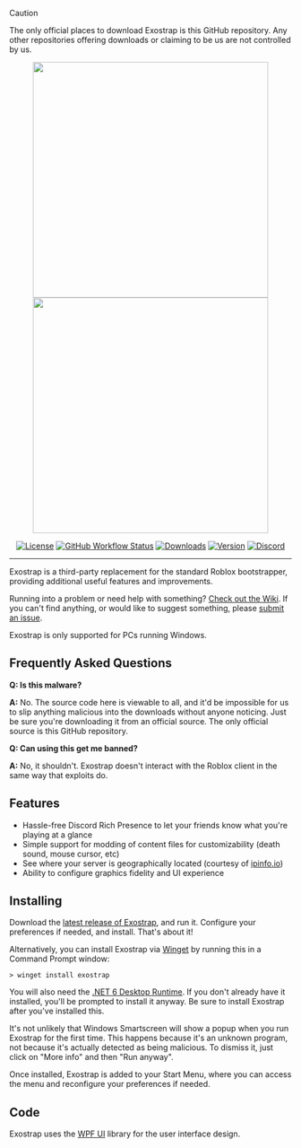 > [!CAUTION]
> The only official places to download Exostrap is this GitHub repository. Any other repositories offering downloads or claiming to be us are not controlled by us.

<p align="center">
    <img src="https://github.com/yourusername/exostrap/raw/main/Images/Exostrap-full-dark.png#gh-dark-mode-only" width="420">
    <img src="https://github.com/yourusername/exostrap/raw/main/Images/Exostrap-full-light.png#gh-light-mode-only" width="420">
</p>

<div align="center">

[![License][shield-repo-license]][repo-license]
[![GitHub Workflow Status][shield-repo-workflow]][repo-actions]
[![Downloads][shield-repo-releases]][repo-releases]
[![Version][shield-repo-latest]][repo-latest]
[![Discord][shield-discord-server]][discord-invite]

</div>

----

Exostrap is a third-party replacement for the standard Roblox bootstrapper, providing additional useful features and improvements.

Running into a problem or need help with something? [Check out the Wiki](https://github.com/yourusername/exostrap/wiki). If you can't find anything, or would like to suggest something, please [submit an issue](https://github.com/yourusername/exostrap/issues).

Exostrap is only supported for PCs running Windows.

## Frequently Asked Questions

**Q: Is this malware?**

**A:** No. The source code here is viewable to all, and it'd be impossible for us to slip anything malicious into the downloads without anyone noticing. Just be sure you're downloading it from an official source. The only official source is this GitHub repository.

**Q: Can using this get me banned?**

**A:** No, it shouldn't. Exostrap doesn't interact with the Roblox client in the same way that exploits do.

## Features

- Hassle-free Discord Rich Presence to let your friends know what you're playing at a glance
- Simple support for modding of content files for customizability (death sound, mouse cursor, etc)
- See where your server is geographically located (courtesy of [ipinfo.io](https://ipinfo.io))
- Ability to configure graphics fidelity and UI experience

## Installing
Download the [latest release of Exostrap](https://github.com/yourusername/exostrap/releases/latest), and run it. Configure your preferences if needed, and install. That's about it!

Alternatively, you can install Exostrap via [Winget](https://winstall.app/apps/yourusername.Exostrap) by running this in a Command Prompt window:
```
> winget install exostrap
```

You will also need the [.NET 6 Desktop Runtime](https://aka.ms/dotnet-core-applaunch?missing_runtime=true&arch=x64&rid=win11-x64&apphost_version=6.0.16&gui=true). If you don't already have it installed, you'll be prompted to install it anyway. Be sure to install Exostrap after you've installed this.

It's not unlikely that Windows Smartscreen will show a popup when you run Exostrap for the first time. This happens because it's an unknown program, not because it's actually detected as being malicious. To dismiss it, just click on "More info" and then "Run anyway".

Once installed, Exostrap is added to your Start Menu, where you can access the menu and reconfigure your preferences if needed.

## Code

Exostrap uses the [WPF UI](https://github.com/lepoco/wpfui) library for the user interface design.

[shield-repo-license]:  https://img.shields.io/github/license/yourusername/exostrap
[shield-repo-workflow]: https://img.shields.io/github/actions/workflow/status/yourusername/exostrap/ci-release.yml?branch=main&label=builds
[shield-repo-releases]: https://img.shields.io/github/downloads/yourusername/exostrap/latest/total?color=981bfe
[shield-repo-latest]:   https://img.shields.io/github/v/release/yourusername/exostrap?color=7a39fb

[shield-discord-server]: https://img.shields.io/discord/yourdiscordserver?logo=discord&logoColor=white&label=discord&color=4d3dff

[repo-license]:  https://github.com/yourusername/exostrap/blob/main/LICENSE
[repo-actions]:  https://github.com/yourusername/exostrap/actions
[repo-releases]: https://github.com/yourusername/exostrap/releases
[repo-latest]:   https://github.com/yourusername/exostrap/releases/latest

[discord-invite]:  https://discord.gg/yourdiscordlink

